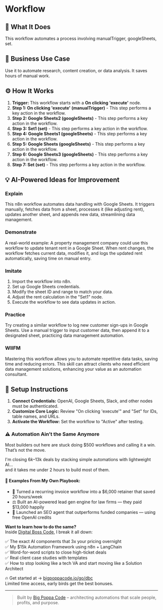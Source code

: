 # Workflow

## 🚀 What It Does
This workflow automates a process involving manualTrigger, googleSheets, set.

## 💼 Business Use Case
Use it to automate research, content creation, or data analysis. It saves hours of manual work.

## ⚙️ How It Works
1.  **Trigger:** This workflow starts with a **On clicking 'execute'** node.
2. **Step 1: On clicking 'execute' (manualTrigger)** - This step performs a key action in the workflow.
3. **Step 2: Google Sheets2 (googleSheets)** - This step performs a key action in the workflow.
4. **Step 3: Set1 (set)** - This step performs a key action in the workflow.
5. **Step 4: Google Sheets1 (googleSheets)** - This step performs a key action in the workflow.
6. **Step 5: Google Sheets (googleSheets)** - This step performs a key action in the workflow.
7. **Step 6: Google Sheets3 (googleSheets)** - This step performs a key action in the workflow.
8. **Step 7: Set (set)** - This step performs a key action in the workflow.

## 💡 AI-Powered Ideas for Improvement
### Explain
This n8n workflow automates data handling with Google Sheets. It triggers manually, fetches data from a sheet, processes it (like adjusting rent), updates another sheet, and appends new data, streamlining data management.

### Demonstrate
A real-world example: A property management company could use this workflow to update tenant rent in a Google Sheet. When rent changes, the workflow fetches current data, modifies it, and logs the updated rent automatically, saving time on manual entry.

### Imitate
1. Import the workflow into n8n.
2. Set up Google Sheets credentials.
3. Modify the sheet ID and range to match your data.
4. Adjust the rent calculation in the "Set1" node.
5. Execute the workflow to see data updates in action.

### Practice
Try creating a similar workflow to log new customer sign-ups in Google Sheets. Use a manual trigger to input customer data, then append it to a designated sheet, practicing data management automation.

### WIIFM
Mastering this workflow allows you to automate repetitive data tasks, saving time and reducing errors. This skill can attract clients who need efficient data management solutions, enhancing your value as an automation consultant.

## 🔧 Setup Instructions
1. **Connect Credentials:** OpenAI, Google Sheets, Slack, and other nodes must be authenticated.
2. **Customize Core Logic:** Review "On clicking 'execute'" and "Set" for IDs, table names, and URLs.
3. **Activate the Workflow:** Set the workflow to "Active" after testing.

### ⚠️ Automation Ain’t the Same Anymore

Most builders out here are stuck doing $500 workflows and calling it a win.  
That’s not the move.  

I'm closing $6k–$13k deals by stacking simple automations with lightweight AI...  
and it takes me under 2 hours to build most of them.

#### 🧠 Examples From My Own Playbook:
- 🔁 Turned a recurring invoice workflow into a $6,000 retainer that saved 20 hours/week  
- ⚖️ Built an AI-powered lead gen engine for law firms — they paid $13,000 happily  
- 🚀 Launched an SEO agent that outperforms funded companies — using free OpenAI credits  

**Want to learn how to do the same?**  
Inside [Digital Boss Code](https://bigpoppacode.io/go/dbc), I break it all down:

✅ The exact AI components that 3x your pricing overnight  
✅ My $15k Automation Framework using n8n + LangChain  
✅ Word-for-word scripts to close high-ticket deals  
✅ Real client case studies with templates  
✅ How to stop looking like a tech VA and start moving like a Solution Architect  

🔥 Get started at → [bigpoppacode.io/go/dbc](https://bigpoppacode.io/go/dbc)  
Limited time access, early birds get the best bonuses.

---
> Built by [Big Poppa Code](https://bigpoppacode.io) – architecting automations that scale people, profits, and purpose.
